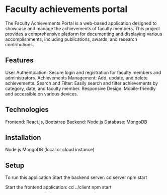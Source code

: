 # Faculty achievements portal
The Faculty Achievements Portal is a web-based application designed to showcase and manage the achievements of faculty members. This project provides a comprehensive platform for documenting and displaying various accomplishments, including publications, awards, and research contributions.

 ## Features
User Authentication: Secure login and registration for faculty members and administrators.
Achievements Management: Add, update, and delete achievements.
Search and Filter: Easily search and filter achievements by category, date, and faculty member.
Responsive Design: Mobile-friendly and accessible on various devices.

 ## Technologies 
Frontend: React.js, Bootstrap
Backend: Node.js
Database: MongoDB

## Installation
Node.js 
MongoDB (local or cloud instance)

## Setup
To run this application
Start the backend server:
cd server
npm start

Start the frontend application:
cd ../client
npm start
